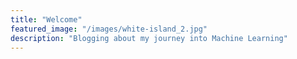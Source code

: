 ```yaml
---
title: "Welcome"
featured_image: "/images/white-island_2.jpg"
description: "Blogging about my journey into Machine Learning"
---
```


